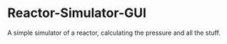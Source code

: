 # Reactor-Simulator-GUI
A simple simulator of a reactor, calculating the pressure and all the stuff.
